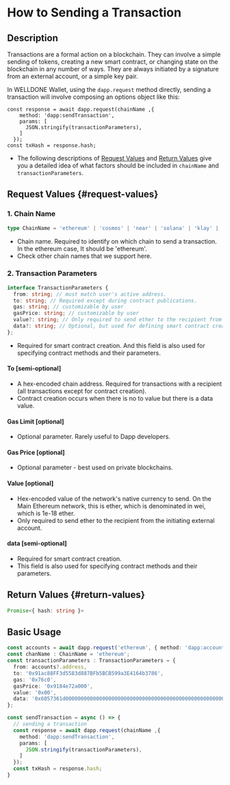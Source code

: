 # How to Sending a Transaction
## Description
Transactions are a formal action on a blockchain. They can involve a simple sending of tokens, creating a new smart contract, or changing state on the blockchain in any number of ways. They are always initiated by a signature from an external account, or a simple key pair.

In WELLDONE Wallet, using the `dapp.request` method directly, sending a transaction will involve composing an options object like this:    

```tsx
const response = await dapp.request(chainName ,{
    method: 'dapp:sendTransaction',
    params: [
      JSON.stringify(transactionParameters),
    ]
  });
const txHash = response.hash;
```
    
- The following descriptions of [Request Values](#request-values) and [Return Values](#return-values) give you a detailed idea of what factors should be included in `chainName` and `transactionParameters`.

## Request Values {#request-values}

### 1. Chain Name

```typescript
type ChainName = 'ethereum' | 'cosmos' | 'near' | 'solana' | 'klay' | 'celo' | 'neon';
```
* Chain name. Required to identify on which chain to send a transaction. In the ethereum case, It should be 'ethereum'. 
* Check other chain names that we support here.

### 2. Transaction Parameters

```typescript
interface TransactionParameters {
  from: string; // must match user's active address.
  to: string; // Required except during contract publications.
  gas: string; // customizable by user
  gasPrice: string; // customizable by user
  value?: string; // Only required to send ether to the recipient from the initiating external account.
  data?: string; // Optional, but used for defining smart contract creation and interaction.
};
```

* Required for smart contract creation. And this field is also used for specifying contract methods and their parameters.
#### To [semi-optional] 
  * A hex-encoded chain address. Required for transactions with a recipient (all transactions except for contract creation).
  * Contract creation occurs when there is no to value but there is a data value.
#### Gas Limit [optional] 
  * Optional parameter. Rarely useful to Dapp developers.

#### Gas Price [optional] 
  * Optional parameter - best used on private blockchains.

#### Value [optional] 
  * Hex-encoded value of the network's native currency to send. On the Main Ethereum network, this is ether, which is denominated in wei, which is 1e-18 ether.
  * Only required to send ether to the recipient from the initiating external account.
#### data [semi-optional]
  * Required for smart contract creation.
  * This field is also used for specifying contract methods and their parameters. 

## Return Values {#return-values}

```typescript
Promise<{ hash: string }>
```

## Basic Usage
```typescript
const accounts = await dapp.request('ethereum', { method: 'dapp:accounts' });
const chanName : ChainName = 'ethereum';
const transactionParameters : TransactionParameters = {
  from: accounts?.address,
  to: '0x91ac88FF3d5583d887BFb5BCB599a3E4164b3786',
  gas: '0x76c0',
  gasPrice: '0x9184e72a000',
  value: '0x00',
  data: '0x6057361d000000000000000000000000000000000000000000000000000000000008a198',
};

const sendTransaction = async () => {
  // sending a transaction
  const response = await dapp.request(chainName ,{
    method: 'dapp:sendTransaction',
    params: [
      JSON.stringify(transactionParameters),
    ]
  });
  const txHash = response.hash;
}
```